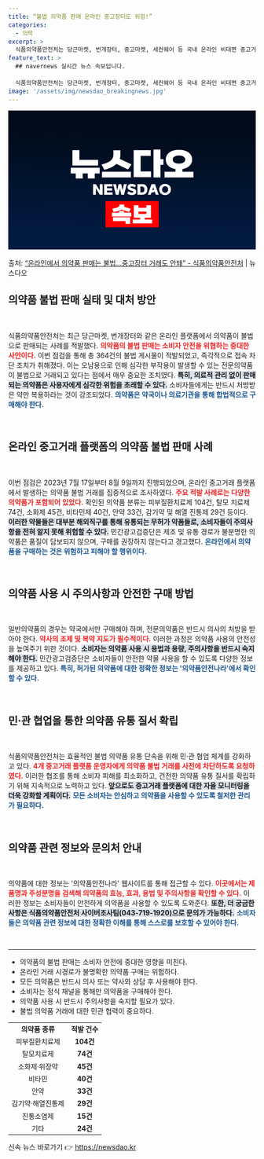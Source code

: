 ```yaml
---
title: “불법 의약품 판매 온라인 중고장터도 위험!”
categories:
  - 의학
excerpt: >
  식품의약품안전처는 당근마켓, 번개장터, 중고마켓, 세컨웨어 등 국내 온라인 비대면 중고거래 플랫폼에서 의약품…
feature_text: >
  ## navernews 실시간 뉴스 속보입니다.

  식품의약품안전처는 당근마켓, 번개장터, 중고마켓, 세컨웨어 등 국내 온라인 비대면 중고거래 플랫폼에서 의약품…
image: '/assets/img/newsdao_breakingnews.jpg'
---
```


![뉴스다오 속보](/assets/img/newsdao_breakingnews.jpg)

<p>출처: <a href="https://newsdao.kr/1911" rel="dofollow">“온라인에서 의약품 판매는 불법…중고장터 거래도 안돼” - 식품의약품안전처</a> | 뉴스다오</p>

<h2 data-ke-size="size26">의약품 불법 판매 실태 및 대처 방안</h2>

<p data-ke-size="size16">&nbsp;</p>

식품의약품안전처는 최근 당근마켓, 번개장터와 같은 온라인 플랫폼에서 의약품이 불법으로 판매되는 사례를 적발했다. <b><span style="color: #ee2323;">의약품의 불법 판매는 소비자 안전을 위협하는 중대한 사안이다.</span></b> 이번 점검을 통해 총 364건의 불법 게시물이 적발되었고, 즉각적으로 접속 차단 조치가 취해졌다. 이는 오남용으로 인해 심각한 부작용이 발생할 수 있는 전문의약품이 불법으로 거래되고 있다는 점에서 매우 중요한 조치였다. <b><span style="background-color: #21538527;">특히, 의료적 관리 없이 판매되는 의약품은 사용자에게 심각한 위험을 초래할 수 있다.</span></b> 소비자들에게는 반드시 처방받은 약만 복용하라는 것이 강조되었다. <b><span style="color: #1a5490;">의약품은 약국이나 의료기관을 통해 합법적으로 구매해야 한다.</span></b>

<p data-ke-size="size16">&nbsp;</p>

<h2 data-ke-size="size26">온라인 중고거래 플랫폼의 의약품 불법 판매 사례</h2>

<p data-ke-size="size16">&nbsp;</p>

이번 점검은 2023년 7월 17일부터 8월 9일까지 진행되었으며, 온라인 중고거래 플랫폼에서 발생하는 의약품 불법 거래를 집중적으로 조사하였다. <b><span style="color: #ee2323;">주요 적발 사례로는 다양한 의약품가 포함되어 있었다.</span></b> 확인된 의약품 분류는 피부질환치료제 104건, 탈모 치료제 74건, 소화제 45건, 비타민제 40건, 안약 33건, 감기약 및 해열 진통제 29건 등이다. <b><span style="background-color: #21538527;">이러한 약물들은 대부분 해외직구를 통해 유통되는 무허가 약품들로, 소비자들이 주의사항을 전혀 알지 못해 위험할 수 있다.</span></b> 민간광고검증단은 제조 및 유통 경로가 불분명한 의약품은 품질이 담보되지 않으며, 구매를 권장하지 않는다고 경고했다. <b><span style="color: #1a5490;">온라인에서 의약품을 구매하는 것은 위험하고 피해야 할 행위이다.</span></b>

<p data-ke-size="size16">&nbsp;</p>

<h2 data-ke-size="size26">의약품 사용 시 주의사항과 안전한 구매 방법</h2>

<p data-ke-size="size16">&nbsp;</p>

일반의약품의 경우는 약국에서만 구매해야 하며, 전문의약품은 반드시 의사의 처방을 받아야 한다. <b><span style="color: #ee2323;">약사의 조제 및 복약 지도가 필수적이다.</span></b> 이러한 과정은 의약품 사용의 안전성을 높여주기 위한 것이다. <b><span style="background-color: #21538527;">소비자는 의약품 사용 시 용법과 용량, 주의사항을 반드시 숙지해야 한다.</span></b> 민간광고검증단은 소비자들이 안전한 약물 사용을 할 수 있도록 다양한 정보를 제공하고 있다. <b><span style="color: #1a5490;">특히, 허가된 의약품에 대한 정확한 정보는 '의약품안전나라'에서 확인할 수 있다.</span></b>

<p data-ke-size="size16">&nbsp;</p>

<h2 data-ke-size="size26">민·관 협업을 통한 의약품 유통 질서 확립</h2>

<p data-ke-size="size16">&nbsp;</p>

식품의약품안전처는 효율적인 불법 의약품 유통 단속을 위해 민·관 협업 체계를 강화하고 있다. <b><span style="color: #ee2323;">4개 중고거래 플랫폼 운영자에게 의약품 불법 거래를 사전에 차단하도록 요청하였다.</span></b> 이러한 협조를 통해 소비자 피해를 최소화하고, 건전한 의약품 유통 질서를 확립하기 위해 지속적으로 노력하고 있다. <b><span style="background-color: #21538527;">앞으로도 중고거래 플랫폼에 대한 자율 모니터링을 더욱 강화할 계획이다.</span></b> <b><span style="color: #1a5490;">모든 소비자는 안심하고 의약품을 사용할 수 있도록 철저한 관리가 필요하다.</span></b>

<p data-ke-size="size16">&nbsp;</p>

<h2 data-ke-size="size26">의약품 관련 정보와 문의처 안내</h2>

<p data-ke-size="size16">&nbsp;</p>

의약품에 대한 정보는 '의약품안전나라' 웹사이트를 통해 접근할 수 있다. <b><span style="color: #ee2323;">이곳에서는 제품명과 주성분명을 검색해 의약품의 효능, 효과, 용법 및 주의사항을 확인할 수 있다.</span></b> 이러한 정보는 소비자들이 안전하게 의약품을 사용할 수 있도록 도와준다. <b><span style="background-color: #21538527;">또한, 더 궁금한 사항은 식품의약품안전처 사이버조사팀(043-719-1920)으로 문의가 가능하다.</span></b> <b><span style="color: #1a5490;">소비자들은 의약품 관련 정보에 대한 정확한 이해를 통해 스스로를 보호할 수 있어야 한다.</span></b>

<p data-ke-size="size16">&nbsp;</p>

<hr />

<ul>
  <li>의약품의 불법 판매는 소비자 안전에 중대한 영향을 미친다.</li>
  <li>온라인 거래 시경로가 불명확한 의약품 구매는 위험하다.</li>
  <li>모든 의약품은 반드시 의사 또는 약사와 상담 후 사용해야 한다.</li>
  <li>소비자는 정식 채널을 통해만 의약품을 구매해야 한다.</li>
  <li>의약품 사용 시 반드시 주의사항을 숙지할 필요가 있다.</li>
  <li>불법 의약품 거래에 대한 민관 협력이 중요하다.</li>
</ul>

<table style="width: 100%; border-collapse: collapse;">
  <tbody>
    <tr>
      <td style="text-align: center; height: 17px;"><b>의약품 종류</b></td>
      <td style="text-align: center; height: 17px;"><b>적발 건수</b></td>
    </tr>
    <tr>
      <td style="text-align: center; height: 17px;">피부질환치료제</td>
      <td style="text-align: center; height: 17px;"><b>104건</b></td>
    </tr>
    <tr>
      <td style="text-align: center; height: 17px;">탈모치료제</td>
      <td style="text-align: center; height: 17px;"><b>74건</b></td>
    </tr>
    <tr>
      <td style="text-align: center; height: 17px;">소화제·위장약</td>
      <td style="text-align: center; height: 17px;"><b>45건</b></td>
    </tr>
    <tr>
      <td style="text-align: center; height: 17px;">비타민</td>
      <td style="text-align: center; height: 17px;"><b>40건</b></td>
    </tr>
    <tr>
      <td style="text-align: center; height: 17px;">안약</td>
      <td style="text-align: center; height: 17px;"><b>33건</b></td>
    </tr>
    <tr>
      <td style="text-align: center; height: 17px;">감기약·해열진통제</td>
      <td style="text-align: center; height: 17px;"><b>29건</b></td>
    </tr>
    <tr>
      <td style="text-align: center; height: 17px;">진통소염제</td>
      <td style="text-align: center; height: 17px;"><b>15건</b></td>
    </tr>
    <tr>
      <td style="text-align: center; height: 17px;">기타</td>
      <td style="text-align: center; height: 17px;"><b>24건</b></td>
    </tr>
  </tbody>
</table>
 

신속 뉴스 바로가기 👉 <a href="https://newsdao.kr" rel="dofollow">https://newsdao.kr</a>


